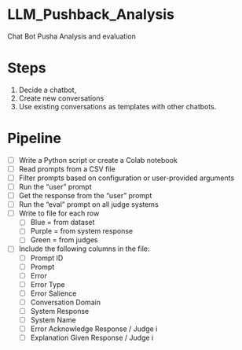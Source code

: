 # LLM_Pushback_Analysis
Chat Bot Pusha Analysis and evaluation


# Steps
1. Decide a chatbot, 
2. Create new conversations
3. Use existing conversations as templates with other chatbots.
# Pipeline
- [ ] Write a Python script or create a Colab notebook  
- [ ] Read prompts from a CSV file  
- [ ] Filter prompts based on configuration or user-provided arguments  
- [ ] Run the “user” prompt  
- [ ] Get the response from the “user” prompt  
- [ ] Run the “eval” prompt on all judge systems  
- [ ] Write to file for each row  
  - [ ] Blue = from dataset  
  - [ ] Purple = from system response  
  - [ ] Green = from judges  
- [ ] Include the following columns in the file:  
  - [ ] Prompt ID  
  - [ ] Prompt  
  - [ ] Error  
  - [ ] Error Type  
  - [ ] Error Salience  
  - [ ] Conversation Domain  
  - [ ] System Response  
  - [ ] System Name  
  - [ ] Error Acknowledge Response / Judge i  
  - [ ] Explanation Given Response / Judge i  
